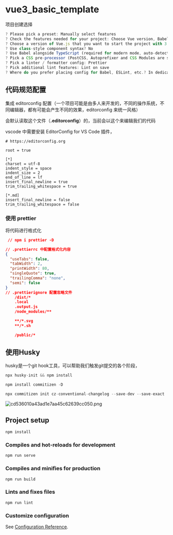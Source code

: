 # vue3_basic_template

项目创建选择

```js
? Please pick a preset: Manually select features
? Check the features needed for your project: Choose Vue version, Babel, TS, CSS Pre-processors, Linter
? Choose a version of Vue.js that you want to start the project with 3.x
? Use class-style component syntax? No
? Use Babel alongside TypeScript (required for modern mode, auto-detected polyfills, transpiling JSX)? Yes
? Pick a CSS pre-processor (PostCSS, Autoprefixer and CSS Modules are supported by default): Less
? Pick a linter / formatter config: Prettier
? Pick additional lint features: Lint on save
? Where do you prefer placing config for Babel, ESLint, etc.? In dedicated config files
```

## 代码规范配置

集成 editorconfig 配置（一个项目可能是由多人来开发的，不同的操作系统，不同编辑器，都有可能会产生不同的效果，editorconfig 来统一风格）

会默认读取这个文件（**.editorconfig**）的，当前会以这个来编辑我们的代码

vscode 中需要安装 EditorConfig for VS Code 插件，

```
# https://editorconfig.org

root = true

[*]
charset = utf-8
indent_style = space
indent_size = 2
end_of_line = lf
insert_final_newline = true
trim_trailing_whitespace = true

[*.md]
insert_final_newline = false
trim_trailing_whitespace = false
```

### 使用 prettier

将代码进行格式化

```json
 // npm i prettier -D

// .prettierrc 中配置格式化内容
{
  "useTabs": false,
  "tabWidth": 2,
  "printWidth": 80,
  "singleQuote": true,
  "trailingComma": "none",
  "semi": false
}
// .prettierignore 配置忽略文件
    /dist/*
    .local
    .output.js
    /node_modules/**

    **/*.svg
    **/*.sh

    /public/*

```

## 使用Husky

husky是一个git hook工具，可以帮助我们触发git提交的各个阶段，

```js
npx husky-init && npm install

npm install commitizen -D

npx commitizen init cz-conventional-changelog --save-dev --save-exact
```

![cd536010a43ad1e7aa45c62639cc050.png](https://s2.loli.net/2022/03/14/NvOGUAu56J1LiIR.png)

## Project setup

```
npm install
```

### Compiles and hot-reloads for development

```
npm run serve
```

### Compiles and minifies for production

```
npm run build
```

### Lints and fixes files

```
npm run lint
```

### Customize configuration

See [Configuration Reference](https://cli.vuejs.org/config/).
